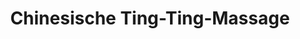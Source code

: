 ---
title: "Chinesische Ting-Ting-Massage"
url: /herzogenrath/chinesische-ting-ting-massage/
shop: Massage
---
